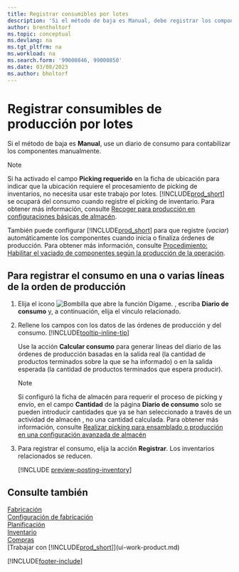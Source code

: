 ```yaml
---
title: Registrar consumibles por lotes
description: 'Si el método de baja es Manual, debe registrar los componentes manualmente con un diario de consumo.'
author: brentholtorf
ms.topic: conceptual
ms.devlang: na
ms.tgt_pltfrm: na
ms.workload: na
ms.search.form: '99000846, 99000850'
ms.date: 03/08/2023
ms.author: bholtorf
---
```

# <a name="batch-post-production-consumption"></a>Registrar consumibles de producción por lotes

Si el método de baja es **Manual**, use un diario de consumo para contabilizar los componentes manualmente.  

> [!NOTE]
> Si ha activado el campo **Picking requerido** en la ficha de ubicación para indicar que la ubicación requiere el procesamiento de picking de inventarios, no necesita usar este trabajo por lotes. [!INCLUDE[prod_short](includes/prod_short.md)] se ocupará del consumo cuando registre el picking de inventario. Para obtener más información, consulte [Recoger para producción en configuraciones básicas de almacén](warehouse-how-to-pick-for-production.md).  

También puede configurar [!INCLUDE[prod_short](includes/prod_short.md)] para que registre (*vaciar*) automáticamente los componentes cuando inicia o finaliza órdenes de producción. Para obtener más información, consulte [Procedimiento: Habilitar el vaciado de componentes según la producción de la operación](production-how-to-flush-components-according-to-operation-output.md).

## <a name="to-post-consumption-for-one-or-more-production-order-lines"></a>Para registrar el consumo en una o varias líneas de la orden de producción

1. Elija el icono ![Bombilla que abre la función Dígame.](media/ui-search/search_small.png "Dígame qué desea hacer") , escriba **Diario de consumo** y, a continuación, elija el vínculo relacionado.  
2. Rellene los campos con los datos de las órdenes de producción y del consumo. [!INCLUDE[tooltip-inline-tip](includes/tooltip-inline-tip_md.md)]  

    Use la acción **Calcular consumo** para generar líneas del diario de las órdenes de producción basadas en la salida real (la cantidad de productos terminados sobre la que se ha informado) o en la salida esperada (la cantidad de productos terminados que espera producir).

    > [!NOTE]
    > Si configuró la ficha de almacén para requerir el proceso de picking y envío, en el campo **Cantidad** de la página **Diario de consumo** solo se pueden introducir cantidades que ya se han seleccionado a través de un actividad de almacén , no una cantidad calculada. Para obtener más información, consulte [Realizar picking para ensamblado o producción en una configuración avanzada de almacén](warehouse-how-to-pick-for-internal-operations-in-advanced-warehousing.md)

3. Para registrar el consumo, elija la acción **Registrar**. Los inventarios relacionados se reducen.

    [!INCLUDE [preview-posting-inventory](includes/preview-posting-inventory.md)]

## <a name="see-also"></a>Consulte también

[Fabricación](production-manage-manufacturing.md)  
[Configuración de fabricación](production-configure-production-processes.md)  
[Planificación](production-planning.md)  
[Inventario](inventory-manage-inventory.md)  
[Compras](purchasing-manage-purchasing.md)  
[Trabajar con [!INCLUDE[prod_short](includes/prod_short.md)]](ui-work-product.md)  

[!INCLUDE[footer-include](includes/footer-banner.md)]
